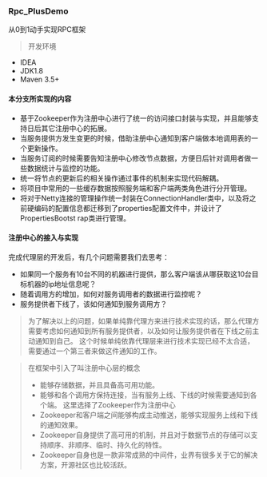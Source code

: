 ### Rpc_PlusDemo
从0到1动手实现RPC框架

> 开发环境
- IDEA
- JDK1.8
- Maven 3.5+
#### 本分支所实现的内容

- 基于Zookeeper作为注册中心进行了统一的访问接口封装与实现，并且能够支持日后其它注册中心的拓展。
- 当服务提供方发生变更的时候，借助注册中心通知到客户端做本地调用表的一个更新操作。
- 当服务订阅的时候需要告知注册中心修改节点数据，方便日后针对调用者做一些数据统计与监控的功能。
- 统一将节点的更新后的相关操作通过事件的机制来实现代码解耦。
- 将项目中常用的一些缓存数据按照服务端和客户端两类角色进行分开管理。
- 将对于Netty连接的管理操作统一封装在ConnectionHandler类中，以及将之前硬编码的配置信息都迁移到了properties配置文件中，并设计了PropertiesBootst rap类进行管理。

#### 注册中心的接入与实现
完成代理层的开发后，有几个问题需要我们去思考：
- 如果同一个服务有10台不同的机器进行提供，那么客户端该从哪获取这10台目标机器的ip地址信息呢？
- 随着调用方的增加，如何对服务调用者的数据进行监控呢？
- 服务提供者下线了，该如何通知到服务调用方？

> 为了解决以上的问题，如果单纯靠代理方来进行技术实现的话，那么代理方需要考虑如何通知到所有服务提供者，以及如何让服务提供者在下线之前主动通知到自己。
> 这个时候单纯依靠代理层来进行技术实现已经不太合适，需要通过一个第三者来做这件通知的工作。

> 在框架中引入了叫注册中心层的概念
> - 能够存储数据，并且具备高可用功能。
> - 能够和各个调用方保持连接，当有服务上线、下线的时候需要通知到各个端。
> 这里选择了Zookeeper作为注册中心
> - Zookeeper和客户端之间能够构成主动推送，能够实现服务上线和下线的通知效果。 
> - Zookeeper自身提供了高可用的机制，并且对于数据节点的存储可以支持顺序、非顺序、临时、持久化的特性。
> - Zookeeper自身也是一款非常成熟的中间件，业界有很多关于它的解决方案，开源社区也比较活跃。





